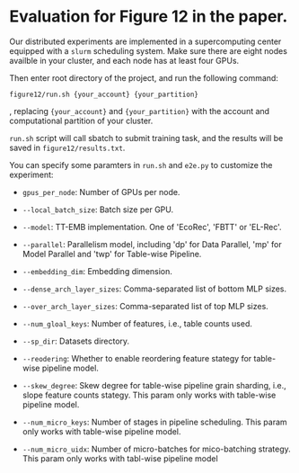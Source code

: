 # Evaluation for Figure 12 in the paper.

Our distributed experiments are implemented in a supercomputing center equipped with a `slurm` scheduling system.
Make sure there are eight nodes availble in your cluster, and each node has at least four GPUs.


Then enter root directory of the project, and run the following command:

```
figure12/run.sh {your_account} {your_partition}
```

, replacing `{your_account}` and `{your_partition}` with the account and computational partition of your cluster.

`run.sh` script will call sbatch to submit training task, and the results will be saved in `figure12/results.txt`. 

You can specify some paramters in `run.sh` and `e2e.py` to customize the experiment:

+ `gpus_per_node`: Number of GPUs per node.

+ `--local_batch_size`: Batch size per GPU.

+ `--model`: TT-EMB implementation. One of 'EcoRec', 'FBTT' or 'EL-Rec'.

+ `--parallel`: Parallelism model, including 'dp' for Data Parallel, 'mp' for Model Parallel and 'twp' for Table-wise Pipeline.

+ `--embedding_dim`: Embedding dimension.

+ `--dense_arch_layer_sizes`: Comma-separated list of bottom MLP sizes.

+ `--over_arch_layer_sizes`: Comma-separated list of top MLP sizes.

+ `--num_gloal_keys`: Number of features, i.e., table counts used.

+ `--sp_dir`: Datasets directory.

+ `--reodering`: Whether to enable reordering feature stategy for table-wise pipeline model. 

+ `--skew_degree`: Skew degree for table-wise pipeline grain sharding, i.e., slope feature counts stategy. This param only works with table-wise pipeline model.

+ `--num_micro_keys`: Number of stages in pipeline scheduling. This param only works with table-wise pipeline model.

+ `--num_micro_uidx`: Number of micro-batches for mico-batching strategy. This param only works with tabl-wise pipeline model


